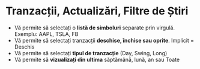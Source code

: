 # **Tranzacții, Actualizări, Filtre de Știri**

- Vă permite să selectați o **listă de simboluri** separate prin virgulă. Exemplu: AAPL, TSLA, FB
- Vă permite să selectați tranzacții **deschise, închise sau oprite**. Implicit = Deschis
- Vă permite să selectați **tipul de tranzacție** (Day, Swing, Long)
- Vă permite să **vizualizați din ultima** săptămână, lună, an sau Toate
